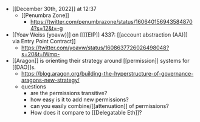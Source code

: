 - [[December 30th, 2022]] at 12:37
    - [[Penumbra Zone]]
        - https://twitter.com/penumbrazone/status/1606401569435848704?s=12&t=-g  
- [[Yoav Weiss (yoavw)]] on [[[[EIP]] 4337: [[account abstraction (AA)]] via Entry Point Contract]]
    - https://twitter.com/yoavw/status/1608637726026498048?s=20&t=lWmp-
- [[Aragon]] is orienting their strategy around [[permission]] systems for [[DAO]]s.
    - https://blog.aragon.org/building-the-hyperstructure-of-governance-aragons-new-strategy/
    - questions
        - are the permissions transitive?
        - how easy is it to add new permissions?
        - can you easily combine/[[attenuation]] of permissions?
        - How does it compare to [[Delegatable Eth]]?
